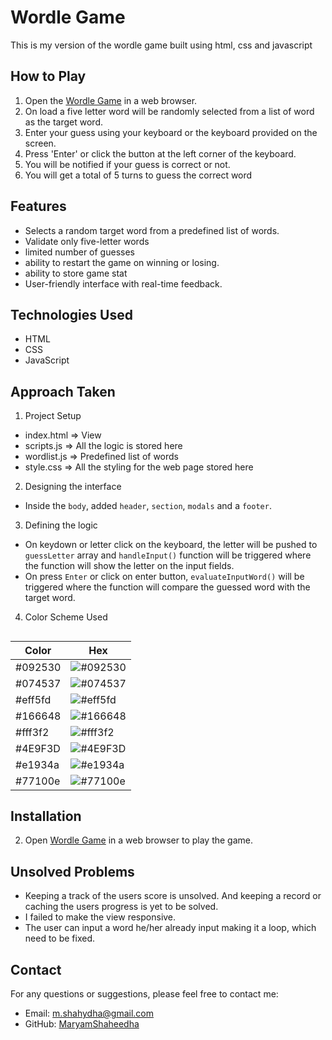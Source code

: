 # Wordle Game
This is my version of the wordle game built using html, css and javascript

## How to Play

1. Open the [Wordle Game](https://maryamshaheedha.github.io/wordle/) in a web browser.
2. On load a five letter word will be randomly selected from a list of word as the target word. 
3. Enter your guess using your keyboard or the keyboard provided on the screen.
4. Press 'Enter' or click the button at the left corner of the keyboard.
5. You will be notified if your guess is correct or not.
6. You will get a total of 5 turns to guess the correct word

## Features
- Selects a random target word from a predefined list of words.
- Validate only five-letter words
- limited number of guesses
- ability to restart the game on winning or losing.
- ability to store game stat
- User-friendly interface with real-time feedback.

## Technologies Used

- HTML
- CSS
- JavaScript

## Approach Taken
1. Project Setup
  - index.html => View
  - scripts.js => All the logic is stored here
  - wordlist.js => Predefined list of words
  - style.css => All the styling for the web page stored here
2. Designing the interface
  - Inside the `body`, added `header`, `section`, `modals` and a `footer`. 
3. Defining the logic
  - On keydown or letter click on the keyboard, the letter will be pushed to `guessLetter` array and `handleInput()` function will be triggered where the function will show the        letter on the input fields. 
  - On press `Enter` or click on enter button, `evaluateInputWord()` will be triggered where the function will compare the guessed word with the target word.
4. Color Scheme Used
##
| Color             | Hex                                                                |
| ----------------- | ------------------------------------------------------------------ |
| #092530  | ![#092530](https://via.placeholder.com/10/092530?text=+) |
| #074537  | ![#074537](https://via.placeholder.com/10/074537?text=+) |
| #eff5fd  | ![#eff5fd](https://via.placeholder.com/10/eff5fd?text=+) |
| #166648  | ![#166648](https://via.placeholder.com/10/166648?text=+) |
| #fff3f2  | ![#fff3f2](https://via.placeholder.com/10/fff3f2?text=+) |
| #4E9F3D  | ![#4E9F3D](https://via.placeholder.com/10/4E9F3D?text=+) |
| #e1934a  | ![#e1934a](https://via.placeholder.com/10/e1934a?text=+) |
| #77100e  | ![#77100e](https://via.placeholder.com/10/77100e?text=+) |

## Installation
2. Open [Wordle Game](https://maryamshaheedha.github.io/wordle/) in a web browser to play the game.

## Unsolved Problems
- Keeping a track of the users score is unsolved. And keeping a record or caching the users progress is yet to be solved.
- I failed to make the view responsive.
- The user can input a word he/her already input making it a loop, which need to be fixed.

## Contact

For any questions or suggestions, please feel free to contact me:

- Email: [m.shahydha@gmail.com](mailto:m.shahydha@gmail.com)
- GitHub: [MaryamShaheedha](https://github.com/MaryamShaheedha)
